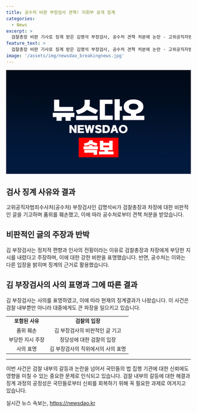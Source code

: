 ```yaml
---
title: 공수처 비판 부장검사 견책! 지휘부 공개 징계
categories:
  - News
excerpt: >
  검찰총장 비판 기사로 징계 받은 김명석 부장검사, 공수처 견책 처분에 논란 - 고위공직자범죄수사처(공수처) 지휘부를 비판한 기사로 논란을 빚은 김명석 부장검사가 징계 처분을 받았다. 공수처는 김 부장검사에게 공개적 비판 및 품위 손상 등을 이유로 견책 처분을 내렸다고 전했다. 공수처 관련 발언과 법률신문에 기고한 내용으로 논란이 된 김 부장검사는 지난 5월 사의를 표명했다.
feature_text: >
  검찰총장 비판 기사로 징계 받은 김명석 부장검사, 공수처 견책 처분에 논란 - 고위공직자범죄수사처(공수처) 지휘부를 비판한 기사로 논란을 빚은 김명석 부장검사가 징계 처분을 받았다. 공수처는 김 부장검사에게 공개적 비판 및 품위 손상 등을 이유로 견책 처분을 내렸다고 전했다. 공수처 관련 발언과 법률신문에 기고한 내용으로 논란이 된 김 부장검사는 지난 5월 사의를 표명했다.
image: '/assets/img/newsdao_breakingnews.jpg'
---
```


<p><img src="/assets/img/newsdao_breakingnews.jpg" alt="koreaapp 속보" /></p>

<h2 data-ke-size="size26">검사 징계 사유와 결과</h2>

<p data-ke-size="size16">고위공직자범죄수사처(공수처) 부장검사인 김명석씨가 검찰총장과 차장에 대한 비판적인 글을 기고하며 품위를 훼손했고, 이에 따라 공수처로부터 견책 처분을 받았습니다.</p>

<h2 data-ke-size="size26">비판적인 글의 주장과 반박</h2>

<p data-ke-size="size16">김 부장검사는 정치적 편향과 인사의 전횡이라는 이유로 검찰총장과 차장에게 부당한 지시를 내렸다고 주장하며, 이에 대한 강한 비판을 표명했습니다. 반면, 공수처는 이와는 다른 입장을 밝히며 징계의 근거로 활용했습니다.</p>

<h2 data-ke-size="size26">김 부장검사의 사의 표명과 그에 따른 결과</h2>

<p data-ke-size="size16">김 부장검사는 사의를 표명하였고, 이에 따라 현재의 징계결과가 나왔습니다. 이 사건은 검찰 내부뿐만 아니라 대중에게도 큰 파장을 일으키고 있습니다.</p>

<table>
  <tr>
    <td style="text-align: center; height: 17px;"><b>포함된 사유</b></td>
    <td style="text-align: center; height: 17px;"><b>검찰의 입장</b></td>
  </tr>
  <tr>
    <td style="text-align: center; height: 17px;">품위 훼손</td>
    <td style="text-align: center; height: 17px;">김 부장검사의 비판적인 글 기고</td>
  </tr>
  <tr>
    <td style="text-align: center; height: 17px;">부당한 지시 주장</td>
    <td style="text-align: center; height: 17px;">정당성에 대한 검찰의 입장</td>
  </tr>
  <tr>
    <td style="text-align: center; height: 17px;">사의 표명</td>
    <td style="text-align: center; height: 17px;">김 부장검사의 직위에서의 사의 표명</td>
  </tr>
</table>

<hr> 

<p data-ke-size="size16">이번 사건은 검찰 내부의 갈등과 논란을 넘어서 국민들의 법 집행 기관에 대한 신뢰에도 영향을 미칠 수 있는 중요한 문제로 인식되고 있습니다. 검찰 내부의 갈등에 대한 해결과 징계 과정의 공정성은 국민들로부터 신뢰를 회복하기 위해 꼭 필요한 과제로 여겨지고 있습니다.</p>
실시간 뉴스 속보는, <a href="https://newsdao.kr" rel="dofollow">https://newsdao.kr</a>


